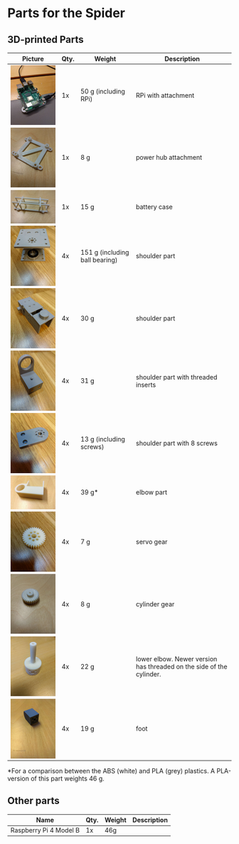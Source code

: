 # Parts for the Spider
## 3D-printed Parts
|Picture|Qty.|Weight|Description|
|---|---|---|---|
|<img src="images/parts/1.JPG" width="200" style="display:block"/>|1x|50 g (including RPi)|RPi with attachment|
|<img src="images/parts/2.JPG" width="200" style="display:block"/>|1x|8 g|power hub attachment|
|<img src="images/parts/3.JPG" width="200" style="display:block"/>|1x|15 g|battery case|
|<img src="images/parts/4.JPG" width="200" style="display:block"/>|4x|151 g (including ball bearing)|shoulder part|
|<img src="images/parts/5.JPG" width="200" style="display:block"/>|4x|30 g|shoulder part|
|<img src="images/parts/6.JPG" width="200" style="display:block"/>|4x|31 g|shoulder part with threaded inserts|
|<img src="images/parts/7.JPG" width="200" style="display:block"/>|4x|13 g (including screws)|shoulder part with 8 screws|
|<img src="images/parts/8.JPG" width="200" style="display:block"/>|4x|39 g*|elbow part|
|<img src="images/parts/10.JPG" width="200" style="display:block"/>|4x|7 g|servo gear|
|<img src="images/parts/11.JPG" width="200" style="display:block"/>|4x|8 g|cylinder gear|
|<img src="images/parts/12.JPG" width="200" style="display:block"/>|4x|22 g|lower elbow. Newer version has threaded on the side of the cylinder.|
|<img src="images/parts/13.JPG" width="200" style="display:block"/>|4x|19 g|foot|

*For a comparison between the ABS (white) and PLA (grey) plastics. A PLA-version of this part weights 46 g.

## Other parts
|Name|Qty.|Weight|Description|
|---|---|---|---|
|Raspberry Pi 4 Model B|1x|46g||
